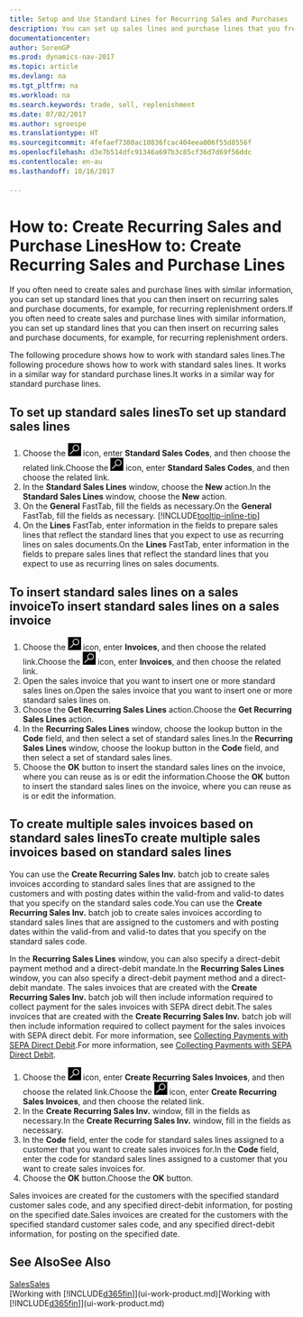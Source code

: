 ```yaml
---
title: Setup and Use Standard Lines for Recurring Sales and Purchases
description: You can set up sales lines and purchase lines that you frequently make and then insert them on sales and purchase documents to quickly fill the lines with standard information.
documentationcenter: 
author: SorenGP
ms.prod: dynamics-nav-2017
ms.topic: article
ms.devlang: na
ms.tgt_pltfrm: na
ms.workload: na
ms.search.keywords: trade, sell, replenishment
ms.date: 07/02/2017
ms.author: sgroespe
ms.translationtype: HT
ms.sourcegitcommit: 4fefaef7380ac10836fcac404eea006f55d8556f
ms.openlocfilehash: d3e7b514dfc91346a697b3c85cf36d7d69f56ddc
ms.contentlocale: en-au
ms.lasthandoff: 10/16/2017

---
```

# <a name="how-to-create-recurring-sales-and-purchase-lines"></a><span data-ttu-id="4b595-103">How to: Create Recurring Sales and Purchase Lines</span><span class="sxs-lookup"><span data-stu-id="4b595-103">How to: Create Recurring Sales and Purchase Lines</span></span>
<span data-ttu-id="4b595-104">If you often need to create sales and purchase lines with similar information, you can set up standard lines that you can then insert on recurring sales and purchase documents, for example, for recurring replenishment orders.</span><span class="sxs-lookup"><span data-stu-id="4b595-104">If you often need to create sales and purchase lines with similar information, you can set up standard lines that you can then insert on recurring sales and purchase documents, for example, for recurring replenishment orders.</span></span>  

<span data-ttu-id="4b595-105">The following procedure shows how to work with standard sales lines.</span><span class="sxs-lookup"><span data-stu-id="4b595-105">The following procedure shows how to work with standard sales lines.</span></span> <span data-ttu-id="4b595-106">It works in a similar way for standard purchase lines.</span><span class="sxs-lookup"><span data-stu-id="4b595-106">It works in a similar way for standard purchase lines.</span></span>  

## <a name="to-set-up-standard-sales-lines"></a><span data-ttu-id="4b595-107">To set up standard sales lines</span><span class="sxs-lookup"><span data-stu-id="4b595-107">To set up standard sales lines</span></span>  
1. <span data-ttu-id="4b595-108">Choose the ![Search for Page or Report](media/ui-search/search_small.png "Search for Page or Report icon") icon, enter **Standard Sales Codes**, and then choose the related link.</span><span class="sxs-lookup"><span data-stu-id="4b595-108">Choose the ![Search for Page or Report](media/ui-search/search_small.png "Search for Page or Report icon") icon, enter **Standard Sales Codes**, and then choose the related link.</span></span>  
2. <span data-ttu-id="4b595-109">In the **Standard Sales Lines** window, choose the **New** action.</span><span class="sxs-lookup"><span data-stu-id="4b595-109">In the **Standard Sales Lines** window, choose the **New** action.</span></span>  
3. <span data-ttu-id="4b595-110">On the **General** FastTab, fill the fields as necessary.</span><span class="sxs-lookup"><span data-stu-id="4b595-110">On the **General** FastTab, fill the fields as necessary.</span></span> [!INCLUDE[tooltip-inline-tip](includes/tooltip-inline-tip_md.md)]  
4. <span data-ttu-id="4b595-111">On the **Lines** FastTab, enter information in the fields to prepare sales lines that reflect the standard lines that you expect to use as recurring lines on sales documents.</span><span class="sxs-lookup"><span data-stu-id="4b595-111">On the **Lines** FastTab, enter information in the fields to prepare sales lines that reflect the standard lines that you expect to use as recurring lines on sales documents.</span></span>  

## <a name="to-insert-standard-sales-lines-on-a-sales-invoice"></a><span data-ttu-id="4b595-112">To insert standard sales lines on a sales invoice</span><span class="sxs-lookup"><span data-stu-id="4b595-112">To insert standard sales lines on a sales invoice</span></span>
1. <span data-ttu-id="4b595-113">Choose the ![Search for Page or Report](media/ui-search/search_small.png "Search for Page or Report icon") icon, enter **Invoices**, and then choose the related link.</span><span class="sxs-lookup"><span data-stu-id="4b595-113">Choose the ![Search for Page or Report](media/ui-search/search_small.png "Search for Page or Report icon") icon, enter **Invoices**, and then choose the related link.</span></span>
2. <span data-ttu-id="4b595-114">Open the sales invoice that you want to insert one or more standard sales lines on.</span><span class="sxs-lookup"><span data-stu-id="4b595-114">Open the sales invoice that you want to insert one or more standard sales lines on.</span></span>
3. <span data-ttu-id="4b595-115">Choose the **Get Recurring Sales Lines** action.</span><span class="sxs-lookup"><span data-stu-id="4b595-115">Choose the **Get Recurring Sales Lines** action.</span></span>
4. <span data-ttu-id="4b595-116">In the **Recurring Sales Lines** window, choose the lookup button in the **Code** field, and then select a set of standard sales lines.</span><span class="sxs-lookup"><span data-stu-id="4b595-116">In the **Recurring Sales Lines** window, choose the lookup button in the **Code** field, and then select a set of standard sales lines.</span></span>
5. <span data-ttu-id="4b595-117">Choose the **OK** button to insert the standard sales lines on the invoice, where you can reuse as is or edit the information.</span><span class="sxs-lookup"><span data-stu-id="4b595-117">Choose the **OK** button to insert the standard sales lines on the invoice, where you can reuse as is or edit the information.</span></span>

## <a name="to-create-multiple-sales-invoices-based-on-standard-sales-lines"></a><span data-ttu-id="4b595-118">To create multiple sales invoices based on standard sales lines</span><span class="sxs-lookup"><span data-stu-id="4b595-118">To create multiple sales invoices based on standard sales lines</span></span>
<span data-ttu-id="4b595-119">You can use the **Create Recurring Sales Inv.** batch job to create sales invoices according to standard sales lines that are assigned to the customers and with posting dates within the valid-from and valid-to dates that you specify on the standard sales code.</span><span class="sxs-lookup"><span data-stu-id="4b595-119">You can use the **Create Recurring Sales Inv.** batch job to create sales invoices according to standard sales lines that are assigned to the customers and with posting dates within the valid-from and valid-to dates that you specify on the standard sales code.</span></span>

<span data-ttu-id="4b595-120">In the **Recurring Sales Lines** window, you can also specify a direct-debit payment method and a direct-debit mandate.</span><span class="sxs-lookup"><span data-stu-id="4b595-120">In the **Recurring Sales Lines** window, you can also specify a direct-debit payment method and a direct-debit mandate.</span></span> <span data-ttu-id="4b595-121">The sales invoices that are created with the **Create Recurring Sales Inv.** batch job will then include information required to collect payment for the sales invoices with SEPA direct debit.</span><span class="sxs-lookup"><span data-stu-id="4b595-121">The sales invoices that are created with the **Create Recurring Sales Inv.** batch job will then include information required to collect payment for the sales invoices with SEPA direct debit.</span></span> <span data-ttu-id="4b595-122">For more information, see [Collecting Payments with SEPA Direct Debit](finance-collect-payments-with-sepa-direct-debit.md).</span><span class="sxs-lookup"><span data-stu-id="4b595-122">For more information, see [Collecting Payments with SEPA Direct Debit](finance-collect-payments-with-sepa-direct-debit.md).</span></span>

1. <span data-ttu-id="4b595-123">Choose the ![Search for Page or Report](media/ui-search/search_small.png "Search for Page or Report icon") icon, enter **Create Recurring Sales Invoices**, and then choose the related link.</span><span class="sxs-lookup"><span data-stu-id="4b595-123">Choose the ![Search for Page or Report](media/ui-search/search_small.png "Search for Page or Report icon") icon, enter **Create Recurring Sales Invoices**, and then choose the related link.</span></span>
2. <span data-ttu-id="4b595-124">In the **Create Recurring Sales Inv.** window, fill in the fields as necessary.</span><span class="sxs-lookup"><span data-stu-id="4b595-124">In the **Create Recurring Sales Inv.** window, fill in the fields as necessary.</span></span>
3. <span data-ttu-id="4b595-125">In the **Code** field, enter the code for standard sales lines assigned to a customer that you want to create sales invoices for.</span><span class="sxs-lookup"><span data-stu-id="4b595-125">In the **Code** field, enter the code for standard sales lines assigned to a customer that you want to create sales invoices for.</span></span>
4. <span data-ttu-id="4b595-126">Choose the **OK** button.</span><span class="sxs-lookup"><span data-stu-id="4b595-126">Choose the **OK** button.</span></span>

<span data-ttu-id="4b595-127">Sales invoices are created for the customers with the specified standard customer sales code, and any specified direct-debit information, for posting on the specified date.</span><span class="sxs-lookup"><span data-stu-id="4b595-127">Sales invoices are created for the customers with the specified standard customer sales code, and any specified direct-debit information, for posting on the specified date.</span></span>

## <a name="see-also"></a><span data-ttu-id="4b595-128">See Also</span><span class="sxs-lookup"><span data-stu-id="4b595-128">See Also</span></span>  
[<span data-ttu-id="4b595-129">Sales</span><span class="sxs-lookup"><span data-stu-id="4b595-129">Sales</span></span>](sales-manage-sales.md)  
<span data-ttu-id="4b595-130">[Working with [!INCLUDE[d365fin](includes/d365fin_md.md)]](ui-work-product.md)</span><span class="sxs-lookup"><span data-stu-id="4b595-130">[Working with [!INCLUDE[d365fin](includes/d365fin_md.md)]](ui-work-product.md)</span></span>

